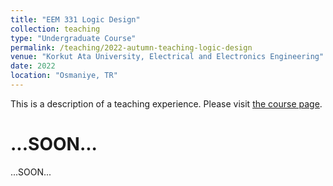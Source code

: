 ```yaml
---
title: "EEM 331 Logic Design"
collection: teaching
type: "Undergraduate Course"
permalink: /teaching/2022-autumn-teaching-logic-design
venue: "Korkut Ata University, Electrical and Electronics Engineering"
date: 2022
location: "Osmaniye, TR"
---
```


This is a description of a teaching experience. Please visit [the course page](http://oku.ozturkibrahim.com/LogicDesign.php).

...SOON...
======
...SOON...
